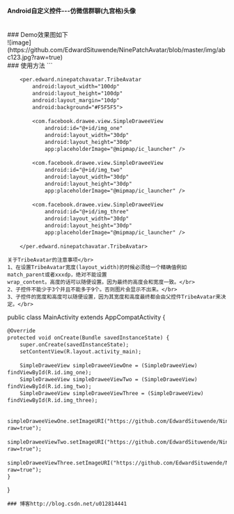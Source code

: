 #### Android自定义控件---仿微信群聊(九宫格)头像
</br>
### Demo效果图如下</br>
![image](https://github.com/EdwardSituwende/NinePatchAvatar/blob/master/img/abc123.jpg?raw=true)</br>
### 使用方法
```
<?xml version="1.0" encoding="utf-8"?>
<LinearLayout xmlns:android="http://schemas.android.com/apk/res/android"
    xmlns:app="http://schemas.android.com/apk/res-auto"
    xmlns:tools="http://schemas.android.com/tools"
    android:id="@+id/activity_main"
    android:layout_width="match_parent"
    android:layout_height="match_parent"
    android:background="#ffffff"
    android:orientation="vertical">

        <per.edward.ninepatchavatar.TribeAvatar
            android:layout_width="100dp"
            android:layout_height="100dp"
            android:layout_margin="10dp"
            android:background="#F5F5F5">

            <com.facebook.drawee.view.SimpleDraweeView
                android:id="@+id/img_one"
                android:layout_width="30dp"
                android:layout_height="30dp"
                app:placeholderImage="@mipmap/ic_launcher" />

            <com.facebook.drawee.view.SimpleDraweeView
                android:id="@+id/img_two"
                android:layout_width="30dp"
                android:layout_height="30dp"
                app:placeholderImage="@mipmap/ic_launcher" />

            <com.facebook.drawee.view.SimpleDraweeView
                android:id="@+id/img_three"
                android:layout_width="30dp"
                android:layout_height="30dp"
                app:placeholderImage="@mipmap/ic_launcher" />

        </per.edward.ninepatchavatar.TribeAvatar>
</LinearLayout>

```
关于TribeAvatar的注意事项</br>
1、在设置TribeAvatar宽度(layout_width)的时候必须给一个精确值例如
match_parent或者xxxdp，绝对不能设置
wrap_content。高度的话可以随便设置。因为最终的高度会和宽度一致。</br>
2、子控件不能少于3个并且不能多于9个。否则图片会显示不出来。</br>
3、子控件的宽度和高度可以随便设置，因为其宽度和高度最终都会由父控件TribeAvatar来决定。</br>
```
public class MainActivity extends AppCompatActivity {

    @Override
    protected void onCreate(Bundle savedInstanceState) {
        super.onCreate(savedInstanceState);
        setContentView(R.layout.activity_main);

        SimpleDraweeView simpleDraweeViewOne = (SimpleDraweeView) findViewById(R.id.img_one);
        SimpleDraweeView simpleDraweeViewTwo = (SimpleDraweeView) findViewById(R.id.img_two);
        SimpleDraweeView simpleDraweeViewThree = (SimpleDraweeView) findViewById(R.id.img_three);

        simpleDraweeViewOne.setImageURI("https://github.com/EdwardSituwende/NinePatchAvatar/blob/master/img/111.jpg?raw=true");
        simpleDraweeViewTwo.setImageURI("https://github.com/EdwardSituwende/NinePatchAvatar/blob/master/img/222.jpg?raw=true");
        simpleDraweeViewThree.setImageURI("https://github.com/EdwardSituwende/NinePatchAvatar/blob/master/img/333.jpg?raw=true");
    }
}
```
### 博客http://blog.csdn.net/u012814441